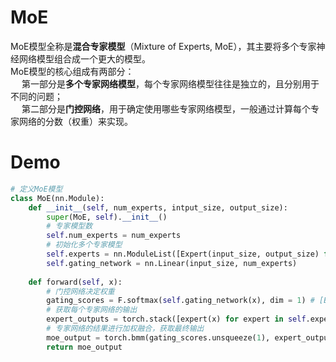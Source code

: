 # MoE
MoE模型全称是**混合专家模型**（Mixture of Experts, MoE），其主要将多个专家神经网络模型组合成一个更大的模型。  
MoE模型的核心组成有两部分：  
&emsp; 第一部分是**多个专家网络模型**，每个专家网络模型往往是独立的，且分别用于不同的问题；  
&emsp; 第二部分是**门控网络**，用于确定使用哪些专家网络模型，一般通过计算每个专家网络的分数（权重）来实现。

# Demo
```python
# 定义MoE模型
class MoE(nn.Module):
    def __init__(self, num_experts, intput_size, output_size):
        super(MoE, self).__init__()
        # 专家模型数
        self.num_experts = num_experts
        # 初始化多个专家模型
        self.experts = nn.ModuleList([Expert(input_size, output_size) for _ in range(self.num_experts)])
        self.gating_network = nn.Linear(input_size, num_experts)
        
    def forward(self, x):
        # 门控网络决定权重
        gating_scores = F.softmax(self.gating_network(x), dim = 1) # [Batchsize, num_experts]
        # 获取每个专家网络的输出
        expert_outputs = torch.stack([expert(x) for expert in self.experts], dim = 1) # [Batchsize, num_experts, output_size]
        # 专家网络的结果进行加权融合，获取最终输出
        moe_output = torch.bmm(gating_scores.unsqueeze(1), expert_outputs).squeeze(1) # [Batchsize, output_size]
        return moe_output
```
